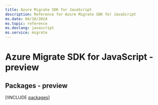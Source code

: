 ```yaml
---
title: Azure Migrate SDK for JavaScript
description: Reference for Azure Migrate SDK for JavaScript
ms.date: 04/10/2024
ms.topic: reference
ms.devlang: javascript
ms.service: migrate
---
```

# Azure Migrate SDK for JavaScript - preview
## Packages - preview
[!INCLUDE [packages](migrate-index.md)]